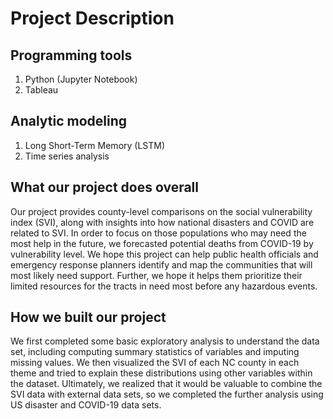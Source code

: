 # Project Description
## Programming tools
1. Python (Jupyter Notebook)
2. Tableau

## Analytic modeling
1.  Long Short-Term Memory (LSTM)
2.  Time series analysis

## What our project does overall
Our project provides county-level comparisons on the social vulnerability index (SVI), along with insights into how national disasters and COVID are related to SVI. In order to focus on those populations who may need the most help in the future, we forecasted potential deaths from COVID-19 by vulnerability level. We hope this project can help public health officials and emergency response planners identify and map the communities that will most likely need support. Further, we hope it helps them prioritize their limited resources for the tracts in need most before any hazardous events.

## How we built our project
We first completed some basic exploratory analysis to understand the data set, including computing summary statistics of variables and imputing missing values. We then visualized the SVI of each NC county in each theme and tried to explain these distributions using other variables within the dataset. Ultimately, we realized that it would be valuable to combine the SVI data with external data sets, so we completed the further analysis using US disaster and COVID-19 data sets. 
